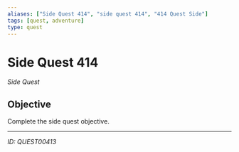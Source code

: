```yaml
---
aliases: ["Side Quest 414", "side quest 414", "414 Quest Side"]
tags: [quest, adventure]
type: quest
---
```


# Side Quest 414

*Side Quest*

## Objective
Complete the side quest objective.

---
*ID: QUEST00413*